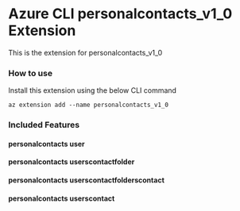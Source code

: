 # Azure CLI personalcontacts_v1_0 Extension #
This is the extension for personalcontacts_v1_0

### How to use ###
Install this extension using the below CLI command
```
az extension add --name personalcontacts_v1_0
```

### Included Features ###
#### personalcontacts user ####
#### personalcontacts userscontactfolder ####
#### personalcontacts userscontactfolderscontact ####
#### personalcontacts userscontact ####